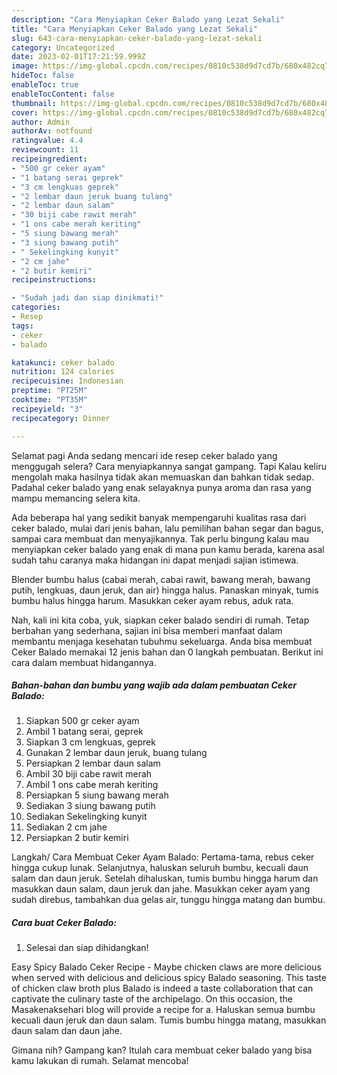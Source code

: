 ```yaml
---
description: "Cara Menyiapkan Ceker Balado yang Lezat Sekali"
title: "Cara Menyiapkan Ceker Balado yang Lezat Sekali"
slug: 643-cara-menyiapkan-ceker-balado-yang-lezat-sekali
category: Uncategorized
date: 2023-02-01T17:21:59.999Z
image: https://img-global.cpcdn.com/recipes/0810c538d9d7cd7b/680x482cq70/ceker-balado-foto-resep-utama.jpg
hideToc: false
enableToc: true
enableTocContent: false
thumbnail: https://img-global.cpcdn.com/recipes/0810c538d9d7cd7b/680x482cq70/ceker-balado-foto-resep-utama.jpg
cover: https://img-global.cpcdn.com/recipes/0810c538d9d7cd7b/680x482cq70/ceker-balado-foto-resep-utama.jpg
author: Admin
authorAv: notfound
ratingvalue: 4.4
reviewcount: 11
recipeingredient:
- "500 gr ceker ayam"
- "1 batang serai geprek"
- "3 cm lengkuas geprek"
- "2 lembar daun jeruk buang tulang"
- "2 lembar daun salam"
- "30 biji cabe rawit merah"
- "1 ons cabe merah keriting"
- "5 siung bawang merah"
- "3 siung bawang putih"
- " Sekelingking kunyit"
- "2 cm jahe"
- "2 butir kemiri"
recipeinstructions:

- "Sudah jadi dan siap dinikmati!"
categories:
- Resep
tags:
- ceker
- balado

katakunci: ceker balado 
nutrition: 124 calories
recipecuisine: Indonesian
preptime: "PT25M"
cooktime: "PT35M"
recipeyield: "3"
recipecategory: Dinner

---
```



Selamat pagi Anda sedang mencari ide resep ceker balado yang menggugah selera? Cara menyiapkannya sangat gampang. Tapi Kalau keliru mengolah maka hasilnya tidak akan memuaskan dan bahkan tidak sedap. Padahal ceker balado yang enak selayaknya punya aroma dan rasa yang mampu memancing selera kita.


Ada beberapa hal yang sedikit banyak mempengaruhi kualitas rasa dari ceker balado, mulai dari jenis bahan, lalu pemilihan bahan segar dan bagus, sampai cara membuat dan menyajikannya. Tak perlu bingung kalau mau menyiapkan ceker balado yang enak di mana pun kamu berada, karena asal sudah tahu caranya maka hidangan ini dapat menjadi sajian istimewa.

Blender bumbu halus (cabai merah, cabai rawit, bawang merah, bawang putih, lengkuas, daun jeruk, dan air) hingga halus. Panaskan minyak, tumis bumbu halus hingga harum. Masukkan ceker ayam rebus, aduk rata.


Nah, kali ini kita coba, yuk, siapkan ceker balado sendiri di rumah. Tetap berbahan yang sederhana, sajian ini bisa memberi manfaat dalam membantu menjaga kesehatan tubuhmu sekeluarga. Anda bisa membuat Ceker Balado memakai 12 jenis bahan dan 0 langkah pembuatan. Berikut ini cara dalam membuat hidangannya.

<!--inarticleads1-->

##### Bahan-bahan dan bumbu yang wajib ada dalam pembuatan Ceker Balado:

1. Siapkan 500 gr ceker ayam
1. Ambil 1 batang serai, geprek
1. Siapkan 3 cm lengkuas, geprek
1. Gunakan 2 lembar daun jeruk, buang tulang
1. Persiapkan 2 lembar daun salam
1. Ambil 30 biji cabe rawit merah
1. Ambil 1 ons cabe merah keriting
1. Persiapkan 5 siung bawang merah
1. Sediakan 3 siung bawang putih
1. Sediakan  Sekelingking kunyit
1. Sediakan 2 cm jahe
1. Persiapkan 2 butir kemiri


Langkah/ Cara Membuat Ceker Ayam Balado: Pertama-tama, rebus ceker hingga cukup lunak. Selanjutnya, haluskan seluruh bumbu, kecuali daun salam dan daun jeruk. Setelah dihaluskan, tumis bumbu hingga harum dan masukkan daun salam, daun jeruk dan jahe. Masukkan ceker ayam yang sudah direbus, tambahkan dua gelas air, tunggu hingga matang dan bumbu. 

<!--inarticleads2-->

##### Cara buat Ceker Balado:


1. Selesai dan siap dihidangkan!

Easy Spicy Balado Ceker Recipe - Maybe chicken claws are more delicious when served with delicious and delicious spicy Balado seasoning. This taste of chicken claw broth plus Balado is indeed a taste collaboration that can captivate the culinary taste of the archipelago. On this occasion, the Masakenaksehari blog will provide a recipe for a. Haluskan semua bumbu kecuali daun jeruk dan daun salam. Tumis bumbu hingga matang, masukkan daun salam dan daun jahe. 

Gimana nih? Gampang kan? Itulah cara membuat ceker balado yang bisa kamu lakukan di rumah. Selamat mencoba!
